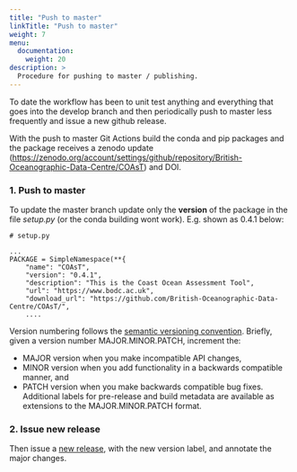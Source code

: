 ```yaml
---
title: "Push to master"
linkTitle: "Push to master"
weight: 7
menu:
  documentation:
    weight: 20
description: >
  Procedure for pushing to master / publishing.
---
```


To date the workflow has been to unit test anything and everything that goes
into the develop branch and then periodically push to master less frequently
and issue a new github release.

With the push to master Git Actions build the conda and pip packages and the
package receives a zenodo update (https://zenodo.org/account/settings/github/repository/British-Oceanographic-Data-Centre/COAsT) and DOI.

### 1. Push to master

To update the master branch update only the **version** of the package in the
file *setup.py* (or the conda building wont work). E.g. shown as 0.4.1 below:

```shell
# setup.py

...
PACKAGE = SimpleNamespace(**{
    "name": "COAsT",
    "version": "0.4.1",
    "description": "This is the Coast Ocean Assessment Tool",
    "url": "https://www.bodc.ac.uk",
    "download_url": "https://github.com/British-Oceanographic-Data-Centre/COAsT/",
    ....
```

Version numbering follows the [semantic versioning convention](http://semver.org/).
Briefly, given a version number MAJOR.MINOR.PATCH, increment the:
* MAJOR version when you make incompatible API changes,
* MINOR version when you add functionality in a backwards compatible manner, and
* PATCH version when you make backwards compatible bug fixes.
Additional labels for pre-release and build metadata are available as extensions to the MAJOR.MINOR.PATCH format.

### 2. Issue new release

Then issue a [new release](https://github.com/British-Oceanographic-Data-Centre/COAsT/releases), with the new version label, and annotate the major changes.
